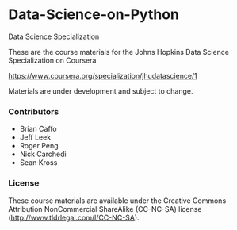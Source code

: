 # Data-Science-on-Python
Data Science Specialization

These are the course materials for the Johns Hopkins Data Science Specialization on Coursera

https://www.coursera.org/specialization/jhudatascience/1

Materials are under development and subject to change. 


### Contributors

* Brian Caffo
* Jeff Leek
* Roger Peng
* Nick Carchedi 
* Sean Kross

### License

These course materials are available under the Creative Commons Attribution NonCommercial ShareAlike (CC-NC-SA) license (http://www.tldrlegal.com/l/CC-NC-SA). 

